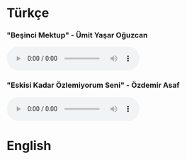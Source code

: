 # Türkçe  

    
### "Beşinci Mektup" - Ümit Yaşar Oğuzcan

  <audio controls>
  <source src="audio/Besinci_mektup.mp3" type="audio/mp3">
  Your browser does not support the audio element.
  </audio>

### "Eskisi Kadar Özlemiyorum Seni" - Özdemir Asaf

  <audio controls>
  <source src="audio/Eskisi Kadar Özlemiyorum Seni-Özdemir Asaf - Edited.mp3" type="audio/mp3">
  Your browser does not support the audio element.
  </audio>




# English
<!-- how to upload a picture without formatting its dimensions ![Poem Image](images/44231_poem_47.jpg) -->


